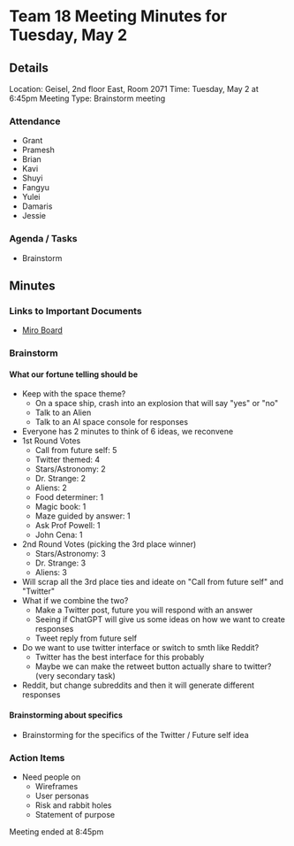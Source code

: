 # Team 18 Meeting Minutes for Tuesday, May 2

## Details

Location: Geisel, 2nd floor East, Room 2071
Time: Tuesday, May 2 at 6:45pm
Meeting Type: Brainstorm meeting

### Attendance

-   Grant
-   Pramesh
-   Brian
-   Kavi
-   Shuyi
-   Fangyu
-   Yulei
-   Damaris
-   Jessie

### Agenda / Tasks

-   Brainstorm

## Minutes

### Links to Important Documents

-   [Miro Board](https://miro.com/app/board/uXjVMPWJi-g=/?share_link_id=436152701996)

### Brainstorm

#### What our fortune telling should be

-   Keep with the space theme?
    -   On a space ship, crash into an explosion that will say "yes" or "no"
    -   Talk to an Alien
    -   Talk to an AI space console for responses
-   Everyone has 2 minutes to think of 6 ideas, we reconvene
-   1st Round Votes
    -   Call from future self: 5
    -   Twitter themed: 4
    -   Stars/Astronomy: 2
    -   Dr. Strange: 2
    -   Aliens: 2
    -   Food determiner: 1
    -   Magic book: 1
    -   Maze guided by answer: 1
    -   Ask Prof Powell: 1
    -   John Cena: 1
-   2nd Round Votes (picking the 3rd place winner)
    -   Stars/Astronomy: 3
    -   Dr. Strange: 3
    -   Aliens: 3
-   Will scrap all the 3rd place ties and ideate on "Call from future self" and "Twitter"
-   What if we combine the two?
    -   Make a Twitter post, future you will respond with an answer
    -   Seeing if ChatGPT will give us some ideas on how we want to create responses
    -   Tweet reply from future self
-   Do we want to use twitter interface or switch to smth like Reddit?
    -   Twitter has the best interface for this probably
    -   Maybe we can make the retweet button actually share to twitter? (very secondary task)
-   Reddit, but change subreddits and then it will generate different responses

#### Brainstorming about specifics

-   Brainstorming for the specifics of the Twitter / Future self idea

### Action Items

-   Need people on
    -   Wireframes
    -   User personas
    -   Risk and rabbit holes
    -   Statement of purpose

Meeting ended at 8:45pm

